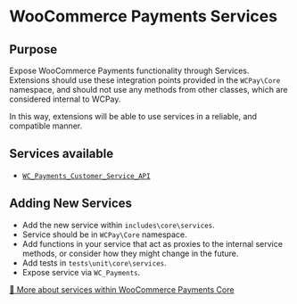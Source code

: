 # WooCommerce Payments Services

## Purpose

Expose WooCommerce Payments functionality through Services. Extensions should use these integration points provided in the `WCPay\Core` namespace, and should not use any methods from other classes, which are considered internal to WCPay. 

In this way, extensions will be able to use services in a reliable, and compatible manner. 

## Services available

- [`WC_Payments_Customer_Service_API`](customer-service.md)

## Adding New Services

- Add the new service within `includes\core\services`.
- Service should be in `WCPay\Core` namespace.
- Add functions in your service that act as proxies to the internal service methods, or consider how they might change in the future.
- Add tests in `tests\unit\core\services`.
- Expose service via `WC_Payments`.

[🔗 More about services within WooCommerce Payments Core](../CONTRIBUTING.md)
